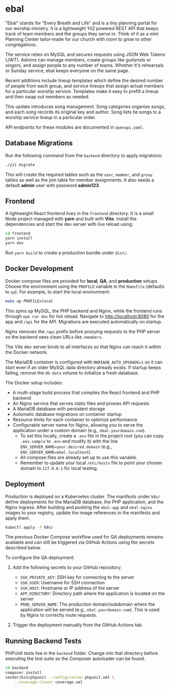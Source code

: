 # ebal

"Ebal" stands for "Every Breath and Life" and is a tiny planning portal for our
worship ministry.  It is a lightweight Yii2 powered REST API that keeps track of
team members and the groups they serve in.  Think of it as a mini Planning
Center tailor‑made for our church with room to grow to other congregations.

The service relies on MySQL and secures requests using JSON Web Tokens (JWT).
Admins can manage members, create groups like *guitarists* or *singers*, and
assign people to any number of teams.  Whether it's rehearsals or Sunday
service, ebal keeps everyone on the same page.

Recent additions include lineup templates which define the desired number of
people from each group, and service lineups that assign actual members for a
particular worship service. Templates make it easy to prefill a lineup and then
swap out members as needed.

This update introduces song management. Song categories organize songs, and each
song records its original key and author. Song lists tie songs to a worship
service lineup in a particular order.

API endpoints for these modules are documented in `openapi.yaml`.

## Database Migrations

Run the following command from the `backend` directory to apply migrations:

```bash
./yii migrate
```

This will create the required tables such as the `user`, `member`, and `group`
tables as well as the join table for member assignments.
It also seeds a default **admin** user with password **admin123**.

## Frontend

A lightweight React frontend lives in the `frontend` directory.  It is a small
Node project managed with **yarn** and built with **Vite**.  Install the
dependencies and start the dev server with live reload using:

```bash
cd frontend
yarn install
yarn dev
```

Run `yarn build` to create a production bundle under `dist/`.

## Docker Development

Docker compose files are provided for **local**, **QA**, and **production** setups.
Choose the environment using the `PROFILE` variable in the `Makefile` (defaults
to `qa`). For example, to start the local environment:

```bash
make up PROFILE=local
```

This spins up MySQL, the PHP backend and Nginx, while the frontend runs through
`npm run dev` for hot reload. Navigate to
[http://localhost:8080](http://localhost:8080) for the app and `/api` for the
API. Migrations are executed automatically on startup.

Nginx removes the `/api` prefix before proxying requests to the PHP server so
the backend sees clean URLs like `/members`.

The Vite dev server binds to all interfaces so that Nginx can reach it within
the Docker network.

The MariaDB container is configured with `MARIADB_AUTO_UPGRADE=1` so it can
start even if an older MySQL data directory already exists. If startup keeps
failing, remove the `db-data` volume to initialize a fresh database.

The Docker setup includes:
- A multi-stage build process that compiles the React frontend and PHP backend
- An Nginx service that serves static files and proxies API requests
- A MariaDB database with persistent storage
- Automatic database migrations on container startup
- Resource limits for each container to optimize performance
- Configurable server name for Nginx, allowing you to serve the application under a custom domain (e.g., `ebal.yourdomain.com`).
  - To set this locally, create a `.env` file in the project root (you can copy `.env.sample` to `.env` and modify it) with the line `ENV_SERVER_NAME=your.desired.domain` (e.g., `ENV_SERVER_NAME=ebal.localhost`).
  - All compose files are already set up to use this variable.
  - Remember to update your local `/etc/hosts` file to point your chosen domain to `127.0.0.1` for local testing.

## Deployment

Production is deployed on a Kubernetes cluster.  The manifests under
`k8s/` define deployments for the MariaDB database, the PHP
application, and the Nginx ingress.  After building and pushing the
`ebal-app` and `ebal-nginx` images to your registry, update the image
references in the manifests and apply them:

```bash
kubectl apply -f k8s/
```

The previous Docker Compose workflow used for QA deployments remains
available and can still be triggered via GitHub Actions using the
secrets described below.

To configure the QA deployment:
1. Add the following secrets to your GitHub repository:
   - `SSH_PRIVATE_KEY`: SSH key for connecting to the server
   - `SSH_USER`: Username for SSH connection
   - `SSH_HOST`: Hostname or IP address of the server
   - `APP_DIRECTORY`: Directory path where the application is located on the server
   - `PROD_SERVER_NAME`: The production domain/subdomain where the application will be served (e.g., `ebal.yourdomain.com`). This is used by Nginx to correctly route requests.

2. Trigger the deployment manually from the GitHub Actions tab.

## Running Backend Tests

PHPUnit tests live in the `backend` folder. Change into that directory before
executing the test suite so the Composer autoloader can be found.

```bash
cd backend
composer install
vendor/bin/phpunit --configuration phpunit.xml \
    --coverage-clover coverage.xml
```
